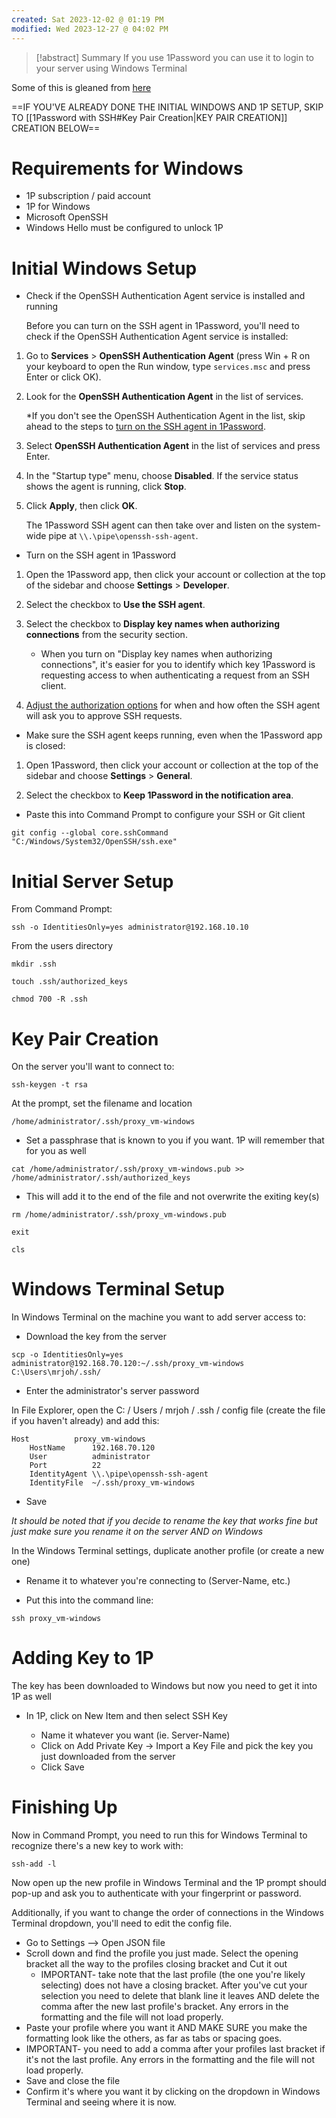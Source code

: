 ```yaml
---
created: Sat 2023-12-02 @ 01:19 PM
modified: Wed 2023-12-27 @ 04:02 PM
---
```

> [!abstract] Summary
> If you use 1Password you can use it to login to your server using Windows Terminal


Some of this is gleaned from [here](https://developer.1password.com/docs/ssh/get-started/)


==IF YOU'VE ALREADY DONE THE INITIAL WINDOWS AND 1P SETUP, SKIP TO [[1Password with SSH#Key Pair Creation|KEY PAIR CREATION]] CREATION BELOW==


# Requirements for Windows

- 1P subscription / paid account
- 1P for Windows
- Microsoft OpenSSH
- Windows Hello must be configured to unlock 1P


# Initial Windows Setup

- Check if the OpenSSH Authentication Agent service is installed and running

	Before you can turn on the SSH agent in 1Password, you'll need to check if the OpenSSH Authentication Agent service is installed:

1. Go to **Services** > **OpenSSH Authentication Agent** (press Win + R on your keyboard to open the Run window, type `services.msc` and press Enter or click OK).
    
2. Look for the **OpenSSH Authentication Agent** in the list of services.
    
	*If you don't see the OpenSSH Authentication Agent in the list, skip ahead to the steps to [turn on the SSH agent in 1Password](https://developer.1password.com/docs/ssh/get-started/#turn-on-the-ssh-agent-in-1password).
        
3. Select **OpenSSH Authentication Agent** in the list of services and press Enter.
    
4. In the "Startup type" menu, choose **Disabled**. If the service status shows the agent is running, click **Stop**.
    
5. Click **Apply**, then click **OK**.

	The 1Password SSH agent can then take over and listen on the system-wide pipe at `\\.\pipe\openssh-ssh-agent`.


- Turn on the SSH agent in 1Password

1. Open the 1Password app, then click your account or collection at the top of the sidebar and choose **Settings** > **Developer**.

2. Select the checkbox to **Use the SSH agent**.

3. Select the checkbox to **Display key names when authorizing connections** from the security section.
	- When you turn on "Display key names when authorizing connections", it's easier for you to identify which key 1Password is requesting access to when authenticating a request from an SSH client.

4. [Adjust the authorization options](https://developer.1password.com/docs/ssh/get-started/#adjust-your-authorization-options) for when and how often the SSH agent will ask you to approve SSH requests.


- Make sure the SSH agent keeps running, even when the 1Password app is closed:

1. Open 1Password, then click your account or collection at the top of the sidebar and choose **Settings** > **General**.

2. Select the checkbox to **Keep 1Password in the notification area**.


- Paste this into Command Prompt to configure your SSH or Git client

```
git config --global core.sshCommand "C:/Windows/System32/OpenSSH/ssh.exe"
```



# Initial Server Setup

From Command Prompt:
```
ssh -o IdentitiesOnly=yes administrator@192.168.10.10
```

From the users directory
```
mkdir .ssh

touch .ssh/authorized_keys

chmod 700 -R .ssh
```


# Key Pair Creation

On the server you'll want to connect to:
```
ssh-keygen -t rsa
```

At the prompt, set the filename and location
```
/home/administrator/.ssh/proxy_vm-windows
```
* Set a passphrase that is known to you if you want. 1P will remember that for you as well

```
cat /home/administrator/.ssh/proxy_vm-windows.pub >> /home/administrator/.ssh/authorized_keys
```
* This will add it to the end of the file and not overwrite the exiting key(s)

```
rm /home/administrator/.ssh/proxy_vm-windows.pub

exit

cls
```


# Windows Terminal Setup

In Windows Terminal on the machine you want to add server access to:

- Download the key from the server
```
scp -o IdentitiesOnly=yes administrator@192.168.70.120:~/.ssh/proxy_vm-windows C:\Users\mrjoh/.ssh/
```
* Enter the administrator's server password

In File Explorer, open the C: / Users / mrjoh / .ssh / config file (create the file if you haven't already) and add this:
```
Host          proxy_vm-windows
    HostName      192.168.70.120
    User          administrator
    Port          22
    IdentityAgent \\.\pipe\openssh-ssh-agent
    IdentityFile  ~/.ssh/proxy_vm-windows
```
* Save

*It should be noted that if you decide to rename the key that works fine but just make sure you rename it on the server AND on Windows*

In the Windows Terminal settings, duplicate another profile (or create a new one)

* Rename it to whatever you're connecting to (Server-Name, etc.)

* Put this into the command line:
```
ssh proxy_vm-windows
```


# Adding Key to 1P

The key has been downloaded to Windows but now you need to get it into 1P as well

- In 1P, click on New Item and then select SSH Key

	- Name it whatever you want (ie. Server-Name)
	- Click on Add Private Key -> Import a Key File and pick the key you just downloaded from the server
	- Click Save


# Finishing Up

Now in Command Prompt, you need to run this for Windows Terminal to recognize there's a new key to work with:
```
ssh-add -l
```

Now open up the new profile in Windows Terminal and the 1P prompt should pop-up and ask you to authenticate with your fingerprint or password.

Additionally, if you want to change the order of connections in the Windows Terminal dropdown, you'll need to edit the config file.
- Go to Settings --> Open JSON file
- Scroll down and find the profile you just made. Select the opening bracket all the way to the profiles closing bracket and Cut it out
	- IMPORTANT- take note that the last profile (the one you're likely selecting) does not have a closing bracket. After you've cut your selection you need to delete that blank line it leaves AND delete the comma after the new last profile's bracket. Any errors in the formatting and the file will not load properly.
- Paste your profile where you want it AND MAKE SURE you make the formatting look like the others, as far as tabs or spacing goes.
- IMPORTANT- you need to add a comma after your profiles last bracket if it's not the last profile. Any errors in the formatting and the file will not load properly.
- Save and close the file
- Confirm it's where you want it by clicking on the dropdown in Windows Terminal and seeing where it is now.